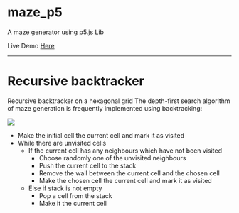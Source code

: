 # maze_p5
A maze generator using p5.js Lib

Live Demo [Here](https://shadosky.github.io/Maze_p5/)

---
# Recursive backtracker

Recursive backtracker on a hexagonal grid
The depth-first search algorithm of maze generation is frequently implemented using backtracking:

![](https://upload.wikimedia.org/wikipedia/commons/b/b3/Yl_maze_ani_algo2.gif)

- Make the initial cell the current cell and mark it as visited
- While there are unvisited cells
  - If the current cell has any neighbours which have not been visited
    - Choose randomly one of the unvisited neighbours
    - Push the current cell to the stack
    - Remove the wall between the current cell and the chosen cell
    - Make the chosen cell the current cell and mark it as visited
  - Else if stack is not empty
    - Pop a cell from the stack
    - Make it the current cell
